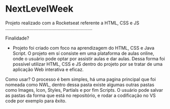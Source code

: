 # NextLevelWeek
Projeto realizado com a Rocketseat referente a HTML, CSS e JS
....................................................................

Finalidade? 
- Projeto foi criado com foco na aprendizagem do HTML, CSS e Java Script. O projeto em sí consiste em uma plataforma de aulas online, onde o usuário pode optar por assistir aulas e dar aulas. Dessa forma foi possível utilizar HTML, CSS e JS dentro do projeto por se tratar de uma aplicação Web interativa e eficaz. 

Como usar? 
O processo é bem simples, há uma pagina principal que foi nomeada como NWL, dentro dessa pasta existe algumas outras pastas como Images, Icon, Styles, Partials e por fim Scripts. O usuário pode salvar as pastas da forma que está no repositório, e rodar a codificação no VS code por exemplo para êxito. 
